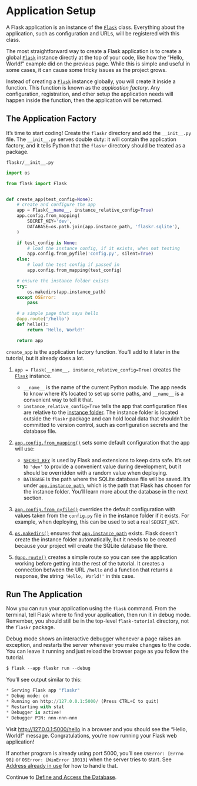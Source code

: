 
# Application Setup


A Flask application is an instance of the [`Flask`](https://flask.palletsprojects.com/../../api/#flask.Flask "flask.Flask") class.
Everything about the application, such as configuration and URLs, will
be registered with this class.


The most straightforward way to create a Flask application is to create
a global [`Flask`](https://flask.palletsprojects.com/../../api/#flask.Flask "flask.Flask") instance directly at the top of your code, like
how the “Hello, World!” example did on the previous page. While this is
simple and useful in some cases, it can cause some tricky issues as the
project grows.


Instead of creating a [`Flask`](https://flask.palletsprojects.com/../../api/#flask.Flask "flask.Flask") instance globally, you will create
it inside a function. This function is known as the *application
factory*. Any configuration, registration, and other setup the
application needs will happen inside the function, then the application
will be returned.



## The Application Factory


It’s time to start coding! Create the `flaskr` directory and add the
`__init__.py` file. The `__init__.py` serves double duty: it will
contain the application factory, and it tells Python that the `flaskr`
directory should be treated as a package.



`flaskr/__init__.py`



```python
import os

from flask import Flask


def create_app(test_config=None):
    # create and configure the app
    app = Flask(__name__, instance_relative_config=True)
    app.config.from_mapping(
        SECRET_KEY='dev',
        DATABASE=os.path.join(app.instance_path, 'flaskr.sqlite'),
    )

    if test_config is None:
        # load the instance config, if it exists, when not testing
        app.config.from_pyfile('config.py', silent=True)
    else:
        # load the test config if passed in
        app.config.from_mapping(test_config)

    # ensure the instance folder exists
    try:
        os.makedirs(app.instance_path)
    except OSError:
        pass

    # a simple page that says hello
    @app.route('/hello')
    def hello():
        return 'Hello, World!'

    return app

```



`create_app` is the application factory function. You’ll add to it
later in the tutorial, but it already does a lot.


1. `app = Flask(__name__, instance_relative_config=True)` creates the
[`Flask`](https://flask.palletsprojects.com/../../api/#flask.Flask "flask.Flask") instance.


	* `__name__` is the name of the current Python module. The app
	needs to know where it’s located to set up some paths, and
	`__name__` is a convenient way to tell it that.
	* `instance_relative_config=True` tells the app that
	configuration files are relative to the
	[instance folder](https://flask.palletsprojects.com/../../config/#instance-folders). The instance folder
	is located outside the `flaskr` package and can hold local
	data that shouldn’t be committed to version control, such as
	configuration secrets and the database file.
2. [`app.config.from_mapping()`](https://flask.palletsprojects.com/../../api/#flask.Config.from_mapping "flask.Config.from_mapping") sets
some default configuration that the app will use:


	* [`SECRET_KEY`](https://flask.palletsprojects.com/../../config/#SECRET_KEY "SECRET_KEY") is used by Flask and extensions to keep data
	safe. It’s set to `'dev'` to provide a convenient value
	during development, but it should be overridden with a random
	value when deploying.
	* `DATABASE` is the path where the SQLite database file will be
	saved. It’s under
	[`app.instance_path`](https://flask.palletsprojects.com/../../api/#flask.Flask.instance_path "flask.Flask.instance_path"), which is the
	path that Flask has chosen for the instance folder. You’ll learn
	more about the database in the next section.
3. [`app.config.from_pyfile()`](https://flask.palletsprojects.com/../../api/#flask.Config.from_pyfile "flask.Config.from_pyfile") overrides
the default configuration with values taken from the `config.py`
file in the instance folder if it exists. For example, when
deploying, this can be used to set a real `SECRET_KEY`.
4. [`os.makedirs()`](https://docs.python.org/3/library/os.html#os.makedirs "(in Python v3.11)") ensures that
[`app.instance_path`](https://flask.palletsprojects.com/../../api/#flask.Flask.instance_path "flask.Flask.instance_path") exists. Flask
doesn’t create the instance folder automatically, but it needs to be
created because your project will create the SQLite database file
there.
5. [`@app.route()`](https://flask.palletsprojects.com/../../api/#flask.Flask.route "flask.Flask.route") creates a simple route so you can
see the application working before getting into the rest of the
tutorial. It creates a connection between the URL `/hello` and a
function that returns a response, the string `'Hello, World!'` in
this case.




## Run The Application


Now you can run your application using the `flask` command. From the
terminal, tell Flask where to find your application, then run it in
debug mode. Remember, you should still be in the top-level
`flask-tutorial` directory, not the `flaskr` package.


Debug mode shows an interactive debugger whenever a page raises an
exception, and restarts the server whenever you make changes to the
code. You can leave it running and just reload the browser page as you
follow the tutorial.



```python
$ flask --app flaskr run --debug

```


You’ll see output similar to this:



```python
* Serving Flask app "flaskr"
* Debug mode: on
* Running on http://127.0.0.1:5000/ (Press CTRL+C to quit)
* Restarting with stat
* Debugger is active!
* Debugger PIN: nnn-nnn-nnn

```


Visit <http://127.0.0.1:5000/hello> in a browser and you should see the
“Hello, World!” message. Congratulations, you’re now running your Flask
web application!


If another program is already using port 5000, you’ll see
`OSError: [Errno 98]` or `OSError: [WinError 10013]` when the
server tries to start. See [Address already in use](https://flask.palletsprojects.com/../../server/#address-already-in-use) for how to
handle that.


Continue to [Define and Access the Database](https://flask.palletsprojects.com/../database/).







